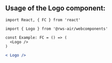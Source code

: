 ## Usage of the Logo component:

```tsx
import React, { FC } from 'react'

import { Logo } from '@rws-air/webcomponents'

const Example: FC = () => (
  <Logo />
)
```

```jsx
< Logo />
```